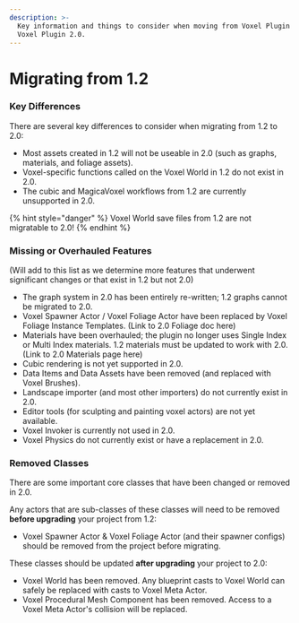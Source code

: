 ```yaml
---
description: >-
  Key information and things to consider when moving from Voxel Plugin 1.2 to
  Voxel Plugin 2.0.
---
```


# Migrating from 1.2

### Key Differences

There are several key differences to consider when migrating from 1.2 to 2.0:

* Most assets created in 1.2 will not be useable in 2.0 (such as graphs, materials, and foliage assets).&#x20;
* Voxel-specific functions called on the Voxel World in 1.2 do not exist in 2.0.&#x20;
* The cubic and MagicaVoxel workflows from 1.2 are currently unsupported in 2.0.

{% hint style="danger" %}
Voxel World save files from 1.2 are not migratable to 2.0!
{% endhint %}



### Missing or Overhauled Features

(Will add to this list as we determine more features that underwent significant changes or that exist in 1.2 but not 2.0)

* The graph system in 2.0 has been entirely re-written; 1.2 graphs cannot be migrated to 2.0.
* Voxel Spawner Actor / Voxel Foliage Actor have been replaced by Voxel Foliage Instance Templates. (Link to 2.0 Foliage doc here)
* Materials have been overhauled; the plugin no longer uses Single Index or Multi Index materials. 1.2 materials must be updated to work with 2.0. (Link to 2.0 Materials page here)
* Cubic rendering is not yet supported in 2.0.
* Data Items and Data Assets have been removed (and replaced with Voxel Brushes).
* Landscape importer (and most other importers) do not currently exist in 2.0.
* Editor tools (for sculpting and painting voxel actors) are not yet available.
* Voxel Invoker is currently not used in 2.0.
* Voxel Physics do not currently exist or have a replacement in 2.0.



### Removed Classes

There are some important core classes that have been changed or removed in 2.0.&#x20;

Any actors that are sub-classes of these classes will need to be removed **before upgrading** your project from 1.2:

* Voxel Spawner Actor & Voxel Foliage Actor (and their spawner configs) should be removed from the project before migrating.

These classes should be updated **after upgrading** your project to 2.0:

* Voxel World has been removed. Any blueprint casts to Voxel World can safely be replaced with casts to Voxel Meta Actor.&#x20;
* Voxel Procedural Mesh Component has been removed. Access to a Voxel Meta Actor's collision will be replaced.



